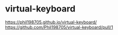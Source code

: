 # virtual-keyboard
https://phil198705.github.io/virtual-keyboard/
https://github.com/Phil198705/virtual-keyboard/pull/1
